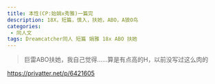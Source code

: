 ```yaml
---
title: 本性(CP:始娟x秀雅)一篇完
description: 18X，短篇，慎入，扶她，ABO，A狼O鸟
categories:
 - 同人文
tags: Dreamcatcher同人 短篇 娟雅 18x ABO 扶她
---
```


> 巨雷ABO扶她，我自己觉得……算是有点高的H，以前没写过这么肉的

<!-- more -->

<p><a href="https://privatter.net/p/6499092">https://privatter.net/p/6421605</a></p>

